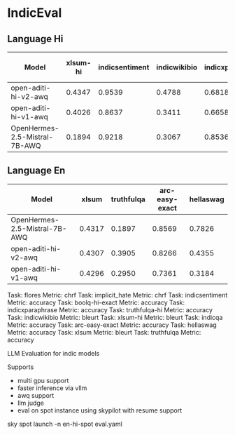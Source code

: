 # IndicEval


## Language Hi

| Model | xlsum-hi | indicsentiment | indicwikibio | indicxparaphrase | indicqa | flores | truthfulqa-hi | boolq-hi-exact | implicit_hate |  
| --- | --- | --- | --- | --- | --- | --- | --- | --- | --- | 
| open-aditi-hi-v2-awq |  0.4347 | 0.9539 | 0.4788 | 0.6818 | 0.2178 | 42.4015 | 0.7555 | 0.8835 | 40.6529 |
| open-aditi-hi-v1-awq |  0.4026 | 0.8637 | 0.3411 | 0.6658 | 0.1144 | 39.0395 | 0.3144 | 0.5193 | 37.0739 |
| OpenHermes-2.5-Mistral-7B-AWQ |  0.1894 | 0.9218 | 0.3067 | 0.8536 | 0.3116 | 29.3681 | 0.3428 | 0.5272 | 6.0594 |

## Language En

| Model | xlsum | truthfulqa | arc-easy-exact | hellaswag |  
| --- | --- | --- | --- | --- | 
| OpenHermes-2.5-Mistral-7B-AWQ |  0.4317 | 0.1897 | 0.8569 | 0.7826 |
| open-aditi-hi-v2-awq |  0.4307 | 0.3905 | 0.8266 | 0.4355 |
| open-aditi-hi-v1-awq |  0.4296 | 0.2950 | 0.7361 | 0.3184 |

Task: flores Metric: chrf 
Task: implicit_hate Metric: chrf 
Task: indicsentiment Metric: accuracy 
Task: boolq-hi-exact Metric: accuracy 
Task: indicxparaphrase Metric: accuracy 
Task: truthfulqa-hi Metric: accuracy 
Task: indicwikibio Metric: bleurt 
Task: xlsum-hi Metric: bleurt 
Task: indicqa Metric: accuracy 
Task: arc-easy-exact Metric: accuracy 
Task: hellaswag Metric: accuracy 
Task: xlsum Metric: bleurt 
Task: truthfulqa Metric: accuracy 



LLM Evaluation for indic models

Supports 
- multi gpu support
- faster inference via vllm
- awq support
- llm judge
- eval on spot instance using skypilot with resume support


sky spot launch -n en-hi-spot eval.yaml
